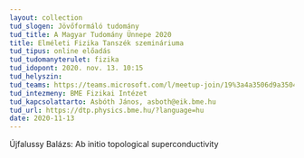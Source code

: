 ```yaml
---
layout: collection
tud_slogen: Jövőformáló tudomány
tud_title: A Magyar Tudomány Ünnepe 2020
title: Elméleti Fizika Tanszék szemináriuma
tud_tipus: online előadás
tud_tudomanyterulet: fizika
tud_idopont: 2020. nov. 13. 10:15
tud_helyszin:
tud_teams: https://teams.microsoft.com/l/meetup-join/19%3a4a3506d9a35047b4ac325d1fdd017ac2%40thread.tacv2/1603101920254?context=%7b%22Tid%22%3a%226a3548ab-7570-4271-91a8-58da00697029%22%2c%22Oid%22%3a%22c7eaf7d2-684b-4597-b217-6a9121400219%22%7d
tud_intezmeny: BME Fizikai Intézet
tud_kapcsolattarto: Asbóth János, asboth@eik.bme.hu
tud_url: https://dtp.physics.bme.hu/?language=hu
date: 2020-11-13
---
```

Újfalussy Balázs: Ab initio topological superconductivity


